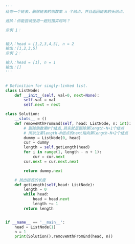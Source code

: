 
<BlogInfo id="915" title="11.删除链表的倒数第N个结点" author="白日梦想猿" pv=0 read_times=0 pre_cost_time=0分48秒 category="leetcode" tag_list="['leetcode']" create_time="2021.10.23 21:43:14" update_time="2022.08.10 14:40:42" />

```python
'''
给你一个链表，删除链表的倒数第 n 个结点，并且返回链表的头结点。

进阶：你能尝试使用一趟扫描实现吗？

示例 1：


输入：head = [1,2,3,4,5], n = 2
输出：[1,2,3,5]
示例 2：

输入：head = [1], n = 1
输出：[]
'''


# Definition for singly-linked list.
class ListNode:
    def __init__(self, val=0, next=None):
        self.val = val
        self.next = next

class Solution:
    __slots__ = ()
    def removeNthFromEnd(self, head: ListNode, n: int):
        # 删除倒数第N个结点,其实就是删除第length-N+1个结点
        # 所以让第length-N结点的next指向第length-N+2个结点
        dummy = ListNode(0, head)
        cur = dummy
        length = self.getLength(head)
        for i in range(1, length - n + 1):
            cur = cur.next
        cur.next = cur.next.next

        return dummy.next

    # 找出链表的长度
    def getLength(self,head: ListNode):
        length = 0
        while head:
            head = head.next
            length += 1
        return length


if __name__ == '__main__':
    head = ListNode(1)
    n = 1
    print(Solution().removeNthFromEnd(head, n))

```
